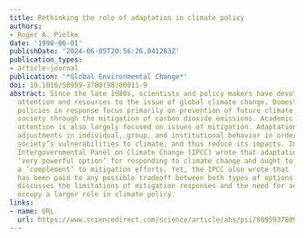 ```yaml
---
title: Rethinking the role of adaptation in climate policy
authors:
- Roger A. Pielke
date: '1998-06-01'
publishDate: '2024-06-05T20:56:26.041283Z'
publication_types:
- article-journal
publication: '*Global Environmental Change*'
doi: 10.1016/S0959-3780(98)00011-9
abstract: Since the late 1980s, scientists and policy makers have devoted considerable
  attention and resources to the issue of global climate change. Domestic and international
  policies in response focus primarily on prevention of future climate impacts on
  society through the mitigation of carbon dioxide emissions. Academic and political
  attention is also largely focused on issues of mitigation. Adaptation refers to
  adjustments in individual, group, and institutional behavior in order to reduce
  society’s vulnerabilities to climate, and thus reduce its impacts. In 1996, the
  Intergovernmental Panel on Climate Change (IPCC) wrote that adaptation offers a
  ‘very powerful option’ for responding to climate change and ought to be viewed as
  a ‘complement’ to mitigation efforts. Yet, the IPCC also wrote that ‘little attention
  has been paid to any possible tradeoff between both types of options’. This paper
  discusses the limitations of mitigation responses and the need for adaptation to
  occupy a larger role in climate policy.
links:
- name: URL
  url: https://www.sciencedirect.com/science/article/abs/pii/S0959378098000119
---
```

